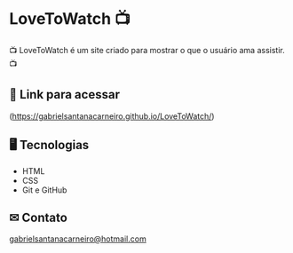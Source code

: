 # LoveToWatch 📺

📺 LoveToWatch é um site criado para mostrar o que o usuário ama assistir. 📺


## 🔗 Link para acessar

(https://gabrielsantanacarneiro.github.io/LoveToWatch/)

## 🖥 Tecnologias 

- HTML
- CSS
- Git e GitHub

## ✉ Contato

gabrielsantanacarneiro@hotmail.com
